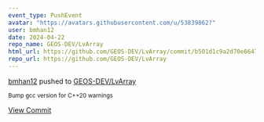 ```yaml
---
event_type: PushEvent
avatar: "https://avatars.githubusercontent.com/u/53839862?"
user: bmhan12
date: 2024-04-22
repo_name: GEOS-DEV/LvArray
html_url: https://github.com/GEOS-DEV/LvArray/commit/b501d1c9a2d70e66471fdb912848dcf757e7c5b6
repo_url: https://github.com/GEOS-DEV/LvArray
---
```


<a href='https://github.com/bmhan12' target='_blank'>bmhan12</a> pushed to <a href='https://github.com/GEOS-DEV/LvArray' target='_blank'>GEOS-DEV/LvArray</a>

<small>Bump gcc version for C++20 warnings</small>

<a href='https://github.com/GEOS-DEV/LvArray/commit/b501d1c9a2d70e66471fdb912848dcf757e7c5b6' target='_blank'>View Commit</a>